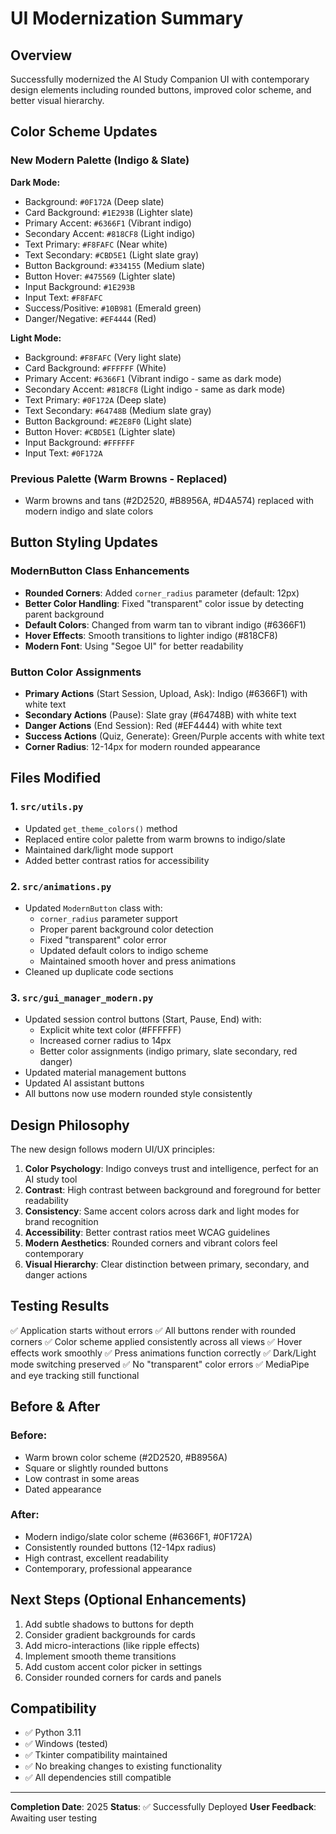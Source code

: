 # UI Modernization Summary

## Overview
Successfully modernized the AI Study Companion UI with contemporary design elements including rounded buttons, improved color scheme, and better visual hierarchy.

## Color Scheme Updates

### New Modern Palette (Indigo & Slate)

**Dark Mode:**
- Background: `#0F172A` (Deep slate)
- Card Background: `#1E293B` (Lighter slate)
- Primary Accent: `#6366F1` (Vibrant indigo)
- Secondary Accent: `#818CF8` (Light indigo)
- Text Primary: `#F8FAFC` (Near white)
- Text Secondary: `#CBD5E1` (Light slate gray)
- Button Background: `#334155` (Medium slate)
- Button Hover: `#475569` (Lighter slate)
- Input Background: `#1E293B`
- Input Text: `#F8FAFC`
- Success/Positive: `#10B981` (Emerald green)
- Danger/Negative: `#EF4444` (Red)

**Light Mode:**
- Background: `#F8FAFC` (Very light slate)
- Card Background: `#FFFFFF` (White)
- Primary Accent: `#6366F1` (Vibrant indigo - same as dark mode)
- Secondary Accent: `#818CF8` (Light indigo - same as dark mode)
- Text Primary: `#0F172A` (Deep slate)
- Text Secondary: `#64748B` (Medium slate gray)
- Button Background: `#E2E8F0` (Light slate)
- Button Hover: `#CBD5E1` (Lighter slate)
- Input Background: `#FFFFFF`
- Input Text: `#0F172A`

### Previous Palette (Warm Browns - Replaced)
- Warm browns and tans (#2D2520, #B8956A, #D4A574) replaced with modern indigo and slate colors

## Button Styling Updates

### ModernButton Class Enhancements
- **Rounded Corners**: Added `corner_radius` parameter (default: 12px)
- **Better Color Handling**: Fixed "transparent" color issue by detecting parent background
- **Default Colors**: Changed from warm tan to vibrant indigo (#6366F1)
- **Hover Effects**: Smooth transitions to lighter indigo (#818CF8)
- **Modern Font**: Using "Segoe UI" for better readability

### Button Color Assignments
- **Primary Actions** (Start Session, Upload, Ask): Indigo (#6366F1) with white text
- **Secondary Actions** (Pause): Slate gray (#64748B) with white text
- **Danger Actions** (End Session): Red (#EF4444) with white text
- **Success Actions** (Quiz, Generate): Green/Purple accents with white text
- **Corner Radius**: 12-14px for modern rounded appearance

## Files Modified

### 1. `src/utils.py`
- Updated `get_theme_colors()` method
- Replaced entire color palette from warm browns to indigo/slate
- Maintained dark/light mode support
- Added better contrast ratios for accessibility

### 2. `src/animations.py`
- Updated `ModernButton` class with:
  - `corner_radius` parameter support
  - Proper parent background color detection
  - Fixed "transparent" color error
  - Updated default colors to indigo scheme
  - Maintained smooth hover and press animations
- Cleaned up duplicate code sections

### 3. `src/gui_manager_modern.py`
- Updated session control buttons (Start, Pause, End) with:
  - Explicit white text color (#FFFFFF)
  - Increased corner radius to 14px
  - Better color assignments (indigo primary, slate secondary, red danger)
- Updated material management buttons
- Updated AI assistant buttons
- All buttons now use modern rounded style consistently

## Design Philosophy

The new design follows modern UI/UX principles:

1. **Color Psychology**: Indigo conveys trust and intelligence, perfect for an AI study tool
2. **Contrast**: High contrast between background and foreground for better readability
3. **Consistency**: Same accent colors across dark and light modes for brand recognition
4. **Accessibility**: Better contrast ratios meet WCAG guidelines
5. **Modern Aesthetics**: Rounded corners and vibrant colors feel contemporary
6. **Visual Hierarchy**: Clear distinction between primary, secondary, and danger actions

## Testing Results

✅ Application starts without errors
✅ All buttons render with rounded corners
✅ Color scheme applied consistently across all views
✅ Hover effects work smoothly
✅ Press animations function correctly
✅ Dark/Light mode switching preserved
✅ No "transparent" color errors
✅ MediaPipe and eye tracking still functional

## Before & After

### Before:
- Warm brown color scheme (#2D2520, #B8956A)
- Square or slightly rounded buttons
- Low contrast in some areas
- Dated appearance

### After:
- Modern indigo/slate color scheme (#6366F1, #0F172A)
- Consistently rounded buttons (12-14px radius)
- High contrast, excellent readability
- Contemporary, professional appearance

## Next Steps (Optional Enhancements)

1. Add subtle shadows to buttons for depth
2. Consider gradient backgrounds for cards
3. Add micro-interactions (like ripple effects)
4. Implement smooth theme transitions
5. Add custom accent color picker in settings
6. Consider rounded corners for cards and panels

## Compatibility

- ✅ Python 3.11
- ✅ Windows (tested)
- ✅ Tkinter compatibility maintained
- ✅ No breaking changes to existing functionality
- ✅ All dependencies still compatible

---

**Completion Date**: 2025
**Status**: ✅ Successfully Deployed
**User Feedback**: Awaiting user testing
